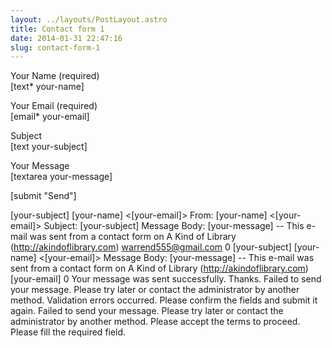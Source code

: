 ```yaml
---
layout: ../layouts/PostLayout.astro
title: Contact form 1
date: 2014-01-31 22:47:16
slug: contact-form-1
---
```


Your Name (required)  
\[text\* your-name\]

Your Email (required)  
\[email\* your-email\]

Subject  
\[text your-subject\]

Your Message  
\[textarea your-message\]

\[submit "Send"\]

\[your-subject\] \[your-name\] <\[your-email\]> From: \[your-name\] <\[your-email\]> Subject: \[your-subject\] Message Body: \[your-message\] -- This e-mail was sent from a contact form on A Kind of Library (http://akindoflibrary.com) warrend555@gmail.com 0 \[your-subject\] \[your-name\] <\[your-email\]> Message Body: \[your-message\] -- This e-mail was sent from a contact form on A Kind of Library (http://akindoflibrary.com) \[your-email\] 0 Your message was sent successfully. Thanks. Failed to send your message. Please try later or contact the administrator by another method. Validation errors occurred. Please confirm the fields and submit it again. Failed to send your message. Please try later or contact the administrator by another method. Please accept the terms to proceed. Please fill the required field.